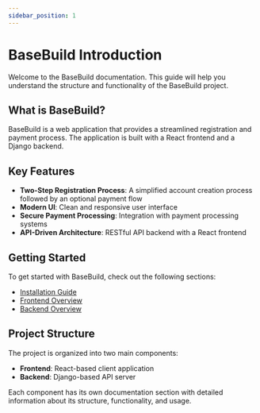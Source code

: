 ```yaml
---
sidebar_position: 1
---
```


# BaseBuild Introduction

Welcome to the BaseBuild documentation. This guide will help you understand the structure and functionality of the BaseBuild project.

## What is BaseBuild?

BaseBuild is a web application that provides a streamlined registration and payment process. The application is built with a React frontend and a Django backend.

## Key Features

- **Two-Step Registration Process**: A simplified account creation process followed by an optional payment flow
- **Modern UI**: Clean and responsive user interface
- **Secure Payment Processing**: Integration with payment processing systems
- **API-Driven Architecture**: RESTful API backend with a React frontend

## Getting Started

To get started with BaseBuild, check out the following sections:

- [Installation Guide](development/installation)
- [Frontend Overview](frontend/overview)
- [Backend Overview](backend/overview)

## Project Structure

The project is organized into two main components:

- **Frontend**: React-based client application
- **Backend**: Django-based API server

Each component has its own documentation section with detailed information about its structure, functionality, and usage.

